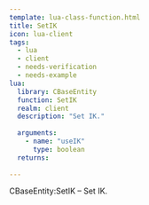 ```yaml
---
template: lua-class-function.html
title: SetIK
icon: lua-client
tags:
  - lua
  - client
  - needs-verification
  - needs-example
lua:
  library: CBaseEntity
  function: SetIK
  realm: client
  description: "Set IK."
  
  arguments:
    - name: "useIK"
      type: boolean
  returns:
    
---
```


<div class="lua__search__keywords">
CBaseEntity:SetIK &#x2013; Set IK.
</div>
